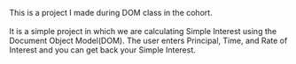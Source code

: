 This is a project I made during DOM class in the cohort. <br></br>
It is a simple project in which we are calculating Simple Interest using the Document Object Model(DOM). The user enters Principal, Time, and Rate of Interest and you can get back your Simple Interest.
